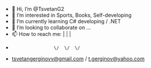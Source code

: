 - 👋 Hi, I’m @TsvetanG2
- 👀 I’m interested in Sports, Books, Self-developing 
- 🌱 I’m currently learning C# developing / .NET
- 💞️ I’m looking to collaborate on ...
- 📫 How to reach me: |   |   |
-                     \/  \/  \/
- tsvetangerginovv@gmail.com / t.gerginov@yahoo.com

<!---
TsvetanG2/TsvetanG2 is a ✨ special ✨ repository because its `README.md` (this file) appears on your GitHub profile.
You can click the Preview link to take a look at your changes.
--->
